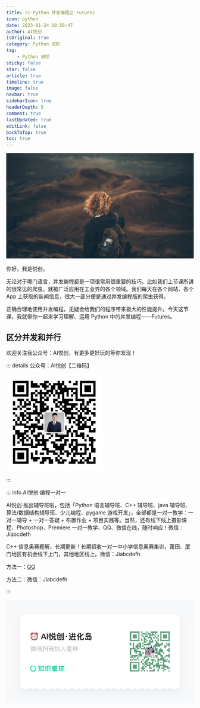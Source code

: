 ```yaml
---
title: 21-Python 并发编程之 Futures
icon: python
date: 2023-01-24 10:56:47
author: AI悦创
isOriginal: true
category: Python 进阶
tag:
    - Python 进阶
sticky: false
star: false
article: true
timeline: true
image: false
navbar: true
sidebarIcon: true
headerDepth: 5
comment: true
lastUpdated: true
editLink: false
backToTop: true
toc: true
---
```


![img](./21.assets/f684a50ba70d605e5f7087f29b9aeaae.jpg)

你好，我是悦创。

无论对于哪门语言，并发编程都是一项很常用很重要的技巧。比如我们上节课所讲的很常见的爬虫，就被广泛应用在工业界的各个领域。我们每天在各个网站、各个 App 上获取的新闻信息，很大一部分便是通过并发编程版的爬虫获得。

正确合理地使用并发编程，无疑会给我们的程序带来极大的性能提升。今天这节课，我就带你一起来学习理解、运用 Python 中的并发编程——Futures。

## 区分并发和并行



















欢迎关注我公众号：AI悦创，有更多更好玩的等你发现！

::: details 公众号：AI悦创【二维码】

![](/gzh.jpg)

:::

::: info AI悦创·编程一对一

AI悦创·推出辅导班啦，包括「Python 语言辅导班、C++ 辅导班、java 辅导班、算法/数据结构辅导班、少儿编程、pygame 游戏开发」，全部都是一对一教学：一对一辅导 + 一对一答疑 + 布置作业 + 项目实践等。当然，还有线下线上摄影课程、Photoshop、Premiere 一对一教学、QQ、微信在线，随时响应！微信：Jiabcdefh

C++ 信息奥赛题解，长期更新！长期招收一对一中小学信息奥赛集训，莆田、厦门地区有机会线下上门，其他地区线上。微信：Jiabcdefh

方法一：[QQ](http://wpa.qq.com/msgrd?v=3&uin=1432803776&site=qq&menu=yes)

方法二：微信：Jiabcdefh

:::

![](/zsxq.jpg)

